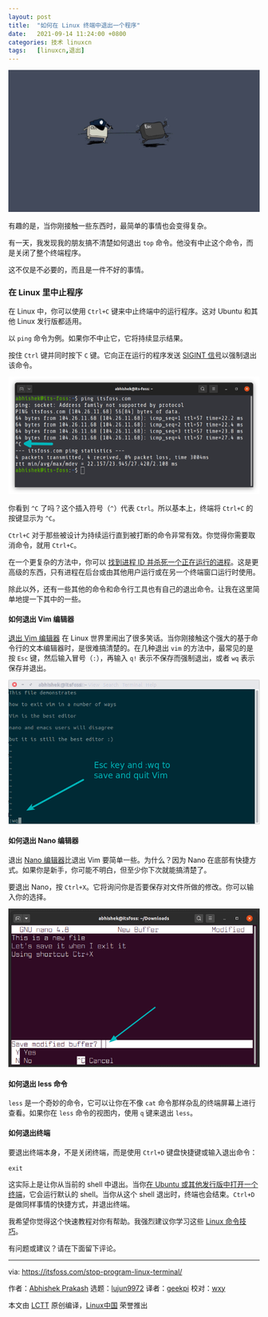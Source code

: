 ```yaml
---
layout: post
title:	"如何在 Linux 终端中退出一个程序"
date:	2021-09-14 11:24:00 +0800 
categories:	技术 linuxcn 
tags:	[linuxcn,退出]
---
```



![](/Asserts/Images/album/202109/14/112410p18i9dsj813i1j4p.jpg)


有趣的是，当你刚接触一些东西时，最简单的事情也会变得复杂。


有一天，我发现我的朋友搞不清楚如何退出 `top` 命令。他没有中止这个命令，而是关闭了整个终端程序。


这不仅是不必要的，而且是一件不好的事情。


### 在 Linux 里中止程序


在 Linux 中，你可以使用 `Ctrl+C` 键来中止终端中的运行程序。这对 Ubuntu 和其他 Linux 发行版都适用。


以 `ping` 命令为例。如果你不中止它，它将持续显示结果。


按住 `Ctrl` 键并同时按下 `C` 键。它向正在运行的程序发送 [SIGINT 信号](https://linuxhandbook.com/sigterm-vs-sigkill/#what-is-sigkill)以强制退出该命令。


![Stopping a program in the Linux terminal](/Asserts/Images/album/202109/14/112419oojfd2ggymidgvvo.png)


你看到 `^C` 了吗？这个插入符号（`^`）代表 `Ctrl`。所以基本上，终端将 `Ctrl+C` 的按键显示为 `^C`。


`Ctrl+C` 对于那些被设计为持续运行直到被打断的命令非常有效。你觉得你需要取消命令，就用 `Ctrl+C`。


在一个更复杂的方法中，你可以 [找到进程 ID 并杀死一个正在运行的进程](https://itsfoss.com/how-to-find-the-process-id-of-a-program-and-kill-it-quick-tip/)。这是更高级的东西，只有进程在后台或由其他用户运行或在另一个终端窗口运行时使用。


除此以外，还有一些其他的命令和命令行工具也有自己的退出命令。让我在这里简单地提一下其中的一些。


#### 如何退出 Vim 编辑器


[退出 Vim 编辑器](https://itsfoss.com/how-to-exit-vim/) 在 Linux 世界里闹出了很多笑话。当你刚接触这个强大的基于命令行的文本编辑器时，是很难搞清楚的。在几种退出 `vim` 的方法中，最常见的是按 `Esc` 键，然后输入冒号（`:`），再输入 `q!` 表示不保存而强制退出，或者 `wq` 表示保存并退出。


![](/Asserts/Images/album/202109/14/112419w73s6lmhr8263ill.png)


#### 如何退出 Nano 编辑器


退出 [Nano 编辑器](https://itsfoss.com/nano-editor-guide/)比退出 Vim 要简单一些。为什么？因为 Nano 在底部有快捷方式。如果你是新手，你可能不明白，但至少你下次就能搞清楚了。


要退出 Nano，按 `Ctrl+X`。它将询问你是否要保存对文件所做的修改。你可以输入你的选择。


![](/Asserts/Images/album/202109/14/112421q9x9bbjpurblbeem.png)


#### 如何退出 less 命令


`less` 是一个奇妙的命令，它可以让你在不像 `cat` 命令那样杂乱的终端屏幕上进行查看。如果你在 `less` 命令的视图内，使用 `q` 键来退出 `less`。


#### 如何退出终端


要退出终端本身，不是关闭终端，而是使用 `Ctrl+D` 键盘快捷键或输入退出命令：



```
exit

```

这实际上是让你从当前的 shell 中退出。当你[在 Ubuntu 或其他发行版中打开一个终端](https://itsfoss.com/open-terminal-ubuntu/)，它会运行默认的 shell。当你从这个 shell 退出时，终端也会结束。`Ctrl+D` 是做同样事情的快捷方式，并退出终端。


我希望你觉得这个快速教程对你有帮助。我强烈建议你学习这些 [Linux 命令技巧](https://itsfoss.com/linux-command-tricks/)。


有问题或建议？请在下面留下评论。




---


via: <https://itsfoss.com/stop-program-linux-terminal/>


作者：[Abhishek Prakash](https://itsfoss.com/author/abhishek/) 选题：[lujun9972](https://github.com/lujun9972) 译者：[geekpi](https://github.com/geekpi) 校对：[wxy](https://github.com/wxy)


本文由 [LCTT](https://github.com/LCTT/TranslateProject) 原创编译，[Linux中国](https://linux.cn/) 荣誉推出
